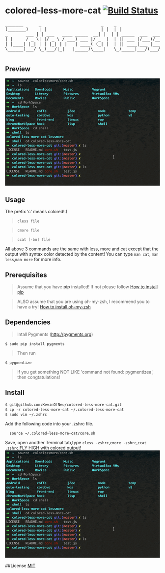 colored-less-more-cat  [![Build Status](https://travis-ci.org/KevinOfNeu/angular-app-seed.svg)](https://travis-ci.org/KevinOfNeu/angular-app-seed)
==============
<pre>
_______      _                       _    _
(_______)    | |                     | |  | |
_       ___ | | ___   ____ _____  __| |  | | _____  ___  ___    ____   ___   ____ _____
| |     / _ \| |/ _ \ / ___) ___ |/ _  |  | || ___ |/___)/___)  |    \ / _ \ / ___) ___ |
| |____| |_| | | |_| | |   | ____( (_| |  | || ____|___ |___ |  | | | | |_| | |   | ____|
\______)___/ \_)___/|_|   |_____)\____|   \_)_____|___/(___/   |_|_|_|\___/|_|   |_____)

</pre>

## Preview
![Prevoew](./coloredlessmorecat.gif)

## Usage
The prefix 'c' means colored!:)
>     cless file

>     cmore file

>     ccat [-bn] file

All above 3 commands are the same with less, more and cat except that the output with syntax color detected by the content!
You can type `man cat`, `man less`,`man more` for more info.

## Prerequisites
>Assume that you have **pip** installed! If not please follow
[How to install pip](https://pip.pypa.io/en/latest/installing.html)

>ALSO assume that you are using oh-my-zsh, I recommend you to have a try!
[How to install oh-my-zsh](https://github.com/robbyrussell/oh-my-zsh)

## Dependencies
> Intall Pygments (http://pygments.org)

    $ sudo pip install pygments
> Then run

    $ pygmentize

> If you get something NOT LIKE 'command not found: pygmentizea', then congtatulations!

## Install
    $ git@github.com:KevinOfNeu/colored-less-more-cat.git
    $ cp -r colored-less-more-cat ~/.colored-less-more-cat
    $ sudo vim ~/.zshrc

Add the following code into your .zshrc file.

      source ~/.colored-less-more-cat/core.sh
Save, open another Terminal tab,type `cless .zshrc`,`cmore .zshrc`,`ccat .zshrc`,FLY HIGH with colored output!
![Prevoew](./coloredlessmorecat.gif)

##License
[MIT](./LICENSE)
